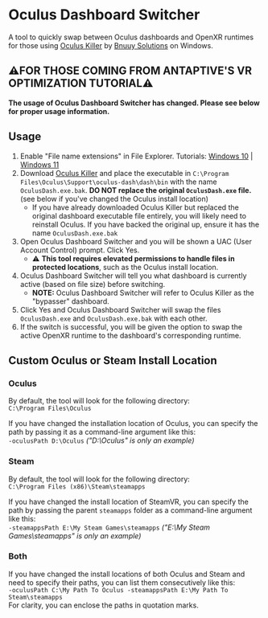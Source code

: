 # Oculus Dashboard Switcher
A tool to quickly swap between Oculus dashboards and OpenXR runtimes for those using [Oculus Killer](https://github.com/BnuuySolutions/OculusKiller) by [Bnuuy Solutions](https://github.com/BnuuySolutions) on Windows.

## ⚠️FOR THOSE COMING FROM ANTAPTIVE'S VR OPTIMIZATION TUTORIAL⚠️
**The usage of Oculus Dashboard Switcher has changed. Please see below for proper usage information.**

## Usage
1. Enable "File name extensions" in File Explorer. Tutorials: [Windows 10](https://www.youtube.com/watch?v=PoTah9YBG2Y) | [Windows 11](https://www.youtube.com/watch?v=z5FBLAagPIc)
2. Download [Oculus Killer](https://github.com/BnuuySolutions/OculusKiller) and place the executable in `C:\Program Files\Oculus\Support\oculus-dash\dash\bin` with the name `OculusDash.exe.bak`. **DO NOT replace the original `OculusDash.exe` file.** (see below if you've changed the Oculus install location)
    * If you have already downloaded Oculus Killer but replaced the original dashboard executable file entirely, you will likely need to reinstall Oculus. If you have backed the original up, ensure it has the name `OculusDash.exe.bak`
3. Open Oculus Dashboard Switcher and you will be shown a UAC (User Account Control) prompt. Click Yes.
    * ⚠️ **This tool requires elevated permissions to handle files in protected locations**, such as the Oculus install location.
4. Oculus Dashboard Switcher will tell you what dashboard is currently active (based on file size) before switching.
    * **NOTE:** Oculus Dashboard Switcher will refer to Oculus Killer as the "bypasser" dashboard.
5. Click Yes and Oculus Dashboard Switcher will swap the files `OculusDash.exe` and `OculusDash.exe.bak` with each other.
6. If the switch is successful, you will be given the option to swap the active OpenXR runtime to the dashboard's corresponding runtime.

## Custom Oculus or Steam Install Location

### Oculus
By default, the tool will look for the following directory:<br>
`C:\Program Files\Oculus`

If you have changed the installation location of Oculus, you can specify the path by passing it as a command-line argument like this:<br>
`-oculusPath D:\Oculus` *("D:\\Oculus" is only an example)*

### Steam
By default, the tool will look for the following directory:<br>
`C:\Program Files (x86)\Steam\steamapps`

If you have changed the install location of SteamVR, you can specify the path by passing the parent `steamapps` folder as a command-line argument like this:<br>
`-steamappsPath E:\My Steam Games\steamapps` *("E:\\My Steam Games\steamapps" is only an example)*

### Both
If you have changed the install locations of both Oculus and Steam and need to specify their paths, you can list them consecutively like this:<br>
`-oculusPath C:\My Path To Oculus -steamappsPath E:\My Path To Steam\steamapps`<br>
For clarity, you can enclose the paths in quotation marks.